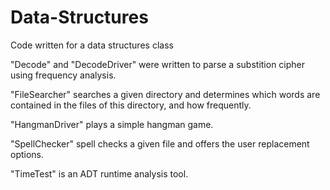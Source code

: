 # Data-Structures
Code written for a data structures class

"Decode" and "DecodeDriver" were written to parse a substition cipher using frequency analysis.

"FileSearcher" searches a given directory and determines which words are contained in the files of this directory, and how frequently.

"HangmanDriver" plays a simple hangman game.

"SpellChecker" spell checks a given file and offers the user replacement options.

"TimeTest" is an ADT runtime analysis tool.
